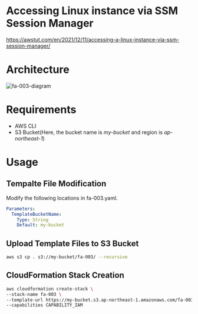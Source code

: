 # Accessing Linux instance via SSM Session Manager

https://awstut.com/en/2021/12/11/accessing-a-linux-instance-via-ssm-session-manager/

# Architecture

![fa-003-diagram](https://github.com/awstut-an-r/awstut-fa/assets/84276199/42540b90-56ed-4adc-a46d-5ad53bb5007a)

# Requirements

* AWS CLI
* S3 Bucket(Here, the bucket name is *my-bucket* and region is *ap-northeast-1*)

# Usage

## Tempalte File Modification

Modify the following locations in fa-003.yaml.

```yaml
Parameters:
  TemplateBucketName:
    Type: String
    Default: my-bucket
```

## Upload Template Files to S3 Bucket

```bash
aws s3 cp . s3://my-bucket/fa-003/ --recursive
```

## CloudFormation Stack Creation

```bash
aws cloudformation create-stack \
--stack-name fa-003 \
--template-url https://my-bucket.s3.ap-northeast-1.amazonaws.com/fa-003/fa-003.yaml \
--capabilities CAPABILITY_IAM
```
